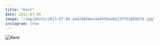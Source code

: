 ```yaml
---
title: "Kent"
date: 2013-07-05
image: "/img/photo/2013-07-05-aad2465bec4e493beabb23375185887d.jpg"
instagram: true
---
```


![Kent](/img/photo/2013-07-05-aad2465bec4e493beabb23375185887d.jpg)
